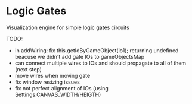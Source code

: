 # Logic Gates

Visualization engine for simple logic gates circuits

TODO:

-   in addWiring: fix this.getIdByGameObject(io1); returning undefined beacuse we didn't add gate IOs to gameObjectsMap
-   can connect multiple wires to IOs and should propagate to all of them (next step)
-   move wires when moving gate
-   fix window resizing issues
-   fix not perfect alignment of IOs (using Settings.CANVAS_WIDTH/HEIGTH)
